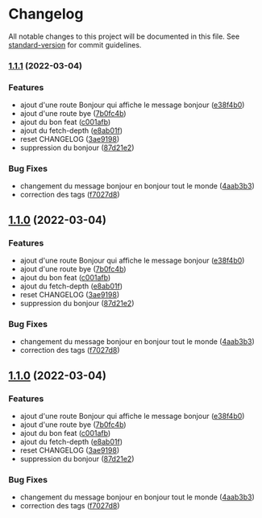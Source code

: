 # Changelog

All notable changes to this project will be documented in this file. See [standard-version](https://github.com/conventional-changelog/standard-version) for commit guidelines.

### [1.1.1](https://github.com/kilrasemifir/devops-cd/compare/v1.0.1...v1.1.1) (2022-03-04)


### Features

* ajout d'une route Bonjour qui affiche le message bonjour ([e38f4b0](https://github.com/kilrasemifir/devops-cd/commit/e38f4b01678c0e2bdbd9493961829b7bf67f208f))
* ajout d'une route bye ([7b0fc4b](https://github.com/kilrasemifir/devops-cd/commit/7b0fc4b27372ac9d775c21b374eb41c73430caa4))
* ajout du bon feat ([c001afb](https://github.com/kilrasemifir/devops-cd/commit/c001afbfa86d38ce56af506e8128ad5a21b05d7b))
* ajout du fetch-depth ([e8ab01f](https://github.com/kilrasemifir/devops-cd/commit/e8ab01f575fba429507620ee71c0b597271a6391))
* reset CHANGELOG ([3ae9198](https://github.com/kilrasemifir/devops-cd/commit/3ae9198e975aa3895daa4f36a6c5e6afe8d8bba8))
* suppression du bonjour ([87d21e2](https://github.com/kilrasemifir/devops-cd/commit/87d21e2ae536908eb405d31006c605d821b3c05a))


### Bug Fixes

* changement du message bonjour en bonjour tout le monde ([4aab3b3](https://github.com/kilrasemifir/devops-cd/commit/4aab3b337a536c41f92e9dfc1444e968213e5d32))
* correction des tags ([f7027d8](https://github.com/kilrasemifir/devops-cd/commit/f7027d87c23d71885facf61caf4e0b56ede08d11))

## [1.1.0](https://github.com/kilrasemifir/devops-cd/compare/v1.0.1...v1.1.0) (2022-03-04)


### Features

* ajout d'une route Bonjour qui affiche le message bonjour ([e38f4b0](https://github.com/kilrasemifir/devops-cd/commit/e38f4b01678c0e2bdbd9493961829b7bf67f208f))
* ajout d'une route bye ([7b0fc4b](https://github.com/kilrasemifir/devops-cd/commit/7b0fc4b27372ac9d775c21b374eb41c73430caa4))
* ajout du bon feat ([c001afb](https://github.com/kilrasemifir/devops-cd/commit/c001afbfa86d38ce56af506e8128ad5a21b05d7b))
* ajout du fetch-depth ([e8ab01f](https://github.com/kilrasemifir/devops-cd/commit/e8ab01f575fba429507620ee71c0b597271a6391))
* reset CHANGELOG ([3ae9198](https://github.com/kilrasemifir/devops-cd/commit/3ae9198e975aa3895daa4f36a6c5e6afe8d8bba8))
* suppression du bonjour ([87d21e2](https://github.com/kilrasemifir/devops-cd/commit/87d21e2ae536908eb405d31006c605d821b3c05a))


### Bug Fixes

* changement du message bonjour en bonjour tout le monde ([4aab3b3](https://github.com/kilrasemifir/devops-cd/commit/4aab3b337a536c41f92e9dfc1444e968213e5d32))
* correction des tags ([f7027d8](https://github.com/kilrasemifir/devops-cd/commit/f7027d87c23d71885facf61caf4e0b56ede08d11))

## [1.1.0](https://github.com/kilrasemifir/devops-cd/compare/v1.0.1...v1.1.0) (2022-03-04)


### Features

* ajout d'une route Bonjour qui affiche le message bonjour ([e38f4b0](https://github.com/kilrasemifir/devops-cd/commit/e38f4b01678c0e2bdbd9493961829b7bf67f208f))
* ajout d'une route bye ([7b0fc4b](https://github.com/kilrasemifir/devops-cd/commit/7b0fc4b27372ac9d775c21b374eb41c73430caa4))
* ajout du bon feat ([c001afb](https://github.com/kilrasemifir/devops-cd/commit/c001afbfa86d38ce56af506e8128ad5a21b05d7b))
* ajout du fetch-depth ([e8ab01f](https://github.com/kilrasemifir/devops-cd/commit/e8ab01f575fba429507620ee71c0b597271a6391))
* reset CHANGELOG ([3ae9198](https://github.com/kilrasemifir/devops-cd/commit/3ae9198e975aa3895daa4f36a6c5e6afe8d8bba8))
* suppression du bonjour ([87d21e2](https://github.com/kilrasemifir/devops-cd/commit/87d21e2ae536908eb405d31006c605d821b3c05a))


### Bug Fixes

* changement du message bonjour en bonjour tout le monde ([4aab3b3](https://github.com/kilrasemifir/devops-cd/commit/4aab3b337a536c41f92e9dfc1444e968213e5d32))
* correction des tags ([f7027d8](https://github.com/kilrasemifir/devops-cd/commit/f7027d87c23d71885facf61caf4e0b56ede08d11))
